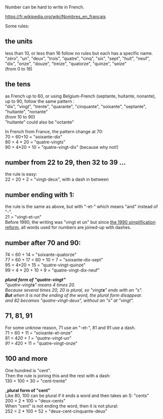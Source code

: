 Number can be hard to write in French.

https://fr.wikipedia.org/wiki/Nombres_en_français

Some rules:

## the units
less than 10, or less than 16 follow no rules but each has a specific name.  
"zéro", "un", "deux", "trois", "quatre", "cinq", "six", "sept", "huit", "neuf", "dix", "onze", "douze", "treize", "quatorze", "quinze", "seize"  
(from 0 to 16)

## the tens
as French up to 60, or using Belgium-French (septante, huitante, nonante), up to 90, follow the same pattern :   
"dix", "vingt", "trente", "quarante", "cinquante", "soixante", "septante", "huitante", "nonante"  
(from 10 to 90)  
"huitante" could also be "octante"  
  
In French from France, the pattern change at 70:  
70 = 60+10 =  "soixante-dix"  
80 = 4 * 20 = "quatre-vingts"  
90 = 4*20 + 10 = "quatre-vingt-dix" (because why not!)  


## number from 22 to 29, then 32 to 39 ...
the rule is easy:  
22 = 20 + 2 = "vingt-deux", with a dash in between

## number ending with 1:
the rule is the same as above, but with "-et-" which means "and" instead of "-".    
21 = "vingt-et-un"  
Before 1990, the writing was "vingt et un" but since [the 1990 simplification reform](https://fr.wiktionary.org/wiki/Annexe:Rectifications_orthographiques_du_fran%C3%A7ais_en_1990#Num%C3%A9raux_compos%C3%A9s), all words used for numbers are joined-up with dashes.  

## number after 70 and 90:
74 = 60 + 14 = "soixante-quatorze"  
77 = 60 + 17 = 60 + 10 + 7 = "soixante-dix-sept"  
95 = 4*20 + 15 = "quatre-vingt-quinze"  
99 = 4 * 20 + 10 + 9 = "quatre-vingt-dix-neuf"

_**plural form of "quatre-vingt"**  
"quatre-vingt**s**" means 4 times 20.  
Because several times 20, 20 is plural, so "vingt**s**" ends with an "s".  
**But** when it is not the ending of the word, the plural form disappear.  
and 82 becames "quatre-vingt-deux", without an "s" at "vingt"._

## 71, 81, 91
For some unknow reason, 71 use an "-et-", 81 and 91 use a dash.  
71 = 60 + 11 = "soixante-et-onze"  
81 = 4*20 + 1 = "quatre-vingt-un"  
91 = 4*20 + 11 = "quatre-vingt-onze"

## 100 and more
One hundred is "cent".  
Then the rule is joining this and the rest with a dash:  
130 = 100 + 30 = "cent-trente"  

_**plural form of "cent"**  
Like 80, 100 can be plural if it ends a word and then takes an S: "cents"  
200 = 2 * 100 = "deux-cents"  
When "cent" is not ending the word, then it is not plural:  
252 = 2 * 100 + 52 = "deux-cent-cinquante-deux"